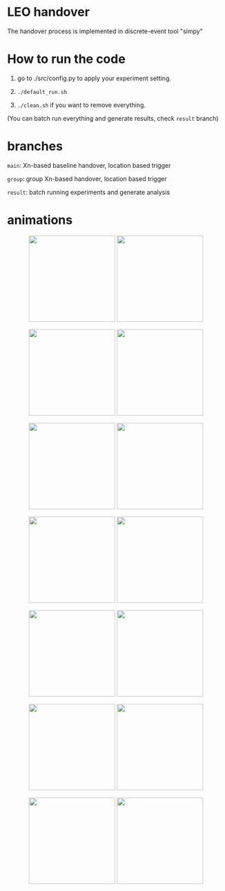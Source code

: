 # LEO handover

The handover process is implemented in discrete-event tool "simpy"

# How to run the code

1. go to ./src/config.py to apply your experiment setting.

2. `./default_run.sh`

3. `./clean.sh` if you want to remove everything.

(You can batch run everything and generate results, check `result` branch)

# branches

`main`: Xn-based baseline handover, location based trigger

`group`: group Xn-based handover, location based trigger

`result`: batch running experiments and generate analysis

# animations

<p align="center">
  <img width="200" src=./gifs/main10000.gif>
  <img width="200" src=./gifs/group10000.gif>
</p>
<p align="center">
  <img width="200" src=./gifs/main20000.gif>
  <img width="200" src=./gifs/group20000.gif>
</p>
<p align="center">
  <img width="200" src=./gifs/main30000.gif>
  <img width="200" src=./gifs/group30000.gif>
</p>
<p align="center">
  <img width="200" src=./gifs/main40000.gif>
  <img width="200" src=./gifs/group40000.gif>
</p>
<p align="center">
  <img width="200" src=./gifs/main50000.gif>
  <img width="200" src=./gifs/group50000.gif>
</p>
<p align="center">
  <img width="200" src=./gifs/main60000.gif>
  <img width="200" src=./gifs/group60000.gif>
</p>
<p align="center">
  <img width="200" src=./gifs/main70000.gif>
  <img width="200" src=./gifs/group70000.gif>
</p>